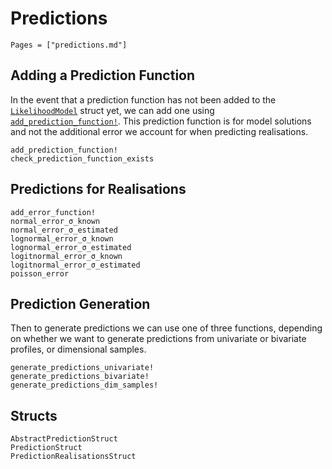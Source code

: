 # Predictions

```@index
Pages = ["predictions.md"]
```

## Adding a Prediction Function

In the event that a prediction function has not been added to the [`LikelihoodModel`](@ref) struct yet, we can add one using [`add_prediction_function!`](@ref). This prediction function is for model solutions and not the additional error we account for when predicting realisations.

```@docs
add_prediction_function!
check_prediction_function_exists
```

## Predictions for Realisations

```@docs
add_error_function!
normal_error_σ_known
normal_error_σ_estimated
lognormal_error_σ_known
lognormal_error_σ_estimated
logitnormal_error_σ_known
logitnormal_error_σ_estimated
poisson_error
```

## Prediction Generation

Then to generate predictions we can use one of three functions, depending on whether we want to generate predictions from univariate or bivariate profiles, or dimensional samples.

```@docs
generate_predictions_univariate!
generate_predictions_bivariate! 
generate_predictions_dim_samples!
```

## Structs

```@docs
AbstractPredictionStruct
PredictionStruct
PredictionRealisationsStruct
```